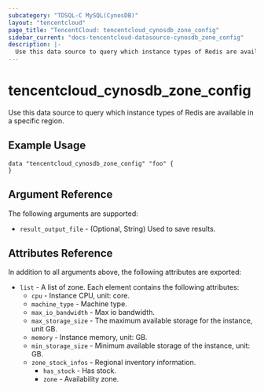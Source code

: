 ```yaml
---
subcategory: "TDSQL-C MySQL(CynosDB)"
layout: "tencentcloud"
page_title: "TencentCloud: tencentcloud_cynosdb_zone_config"
sidebar_current: "docs-tencentcloud-datasource-cynosdb_zone_config"
description: |-
  Use this data source to query which instance types of Redis are available in a specific region.
---
```


# tencentcloud_cynosdb_zone_config

Use this data source to query which instance types of Redis are available in a specific region.

## Example Usage

```hcl
data "tencentcloud_cynosdb_zone_config" "foo" {
}
```

## Argument Reference

The following arguments are supported:

* `result_output_file` - (Optional, String) Used to save results.

## Attributes Reference

In addition to all arguments above, the following attributes are exported:

* `list` - A list of zone. Each element contains the following attributes:
  * `cpu` - Instance CPU, unit: core.
  * `machine_type` - Machine type.
  * `max_io_bandwidth` - Max io bandwidth.
  * `max_storage_size` - The maximum available storage for the instance, unit GB.
  * `memory` - Instance memory, unit: GB.
  * `min_storage_size` - Minimum available storage of the instance, unit: GB.
  * `zone_stock_infos` - Regional inventory information.
    * `has_stock` - Has stock.
    * `zone` - Availability zone.




